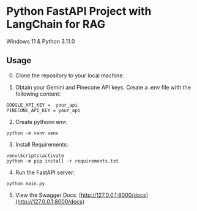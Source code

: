 # Python FastAPI Project with LangChain for RAG

Windows 11 & Python 3.11.0  

## Usage
0. Clone the repository to your local machine.

1. Obtain your Gemini and Pinecone API keys. Create a .env file with the following content: 

```
GOOGLE_API_KEY =  your_api
PINECONE_API_KEY = your_api
```

2. Create pythonn env: 
```
python -m venv venv
```
3. Install Requirements:
```
venv\Scripts\activate
python -m pip install -r requirements.txt
```
4. Run the FastAPI server:
```
python main.py
```
5. View the Swagger Docs: [http://127.0.0.1:8000/docs](http://127.0.0.1:8000/docs)


